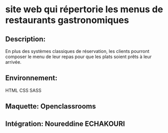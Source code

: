 # site web qui répertorie les menus de restaurants gastronomiques

## Description: 
En plus des systèmes classiques de réservation, les clients pourront composer le menu de leur repas pour que les plats soient prêts à leur arrivée.

## Environnement:
HTML CSS SASS

## Maquette: Openclassrooms

## Intégration: Noureddine ECHAKOURI